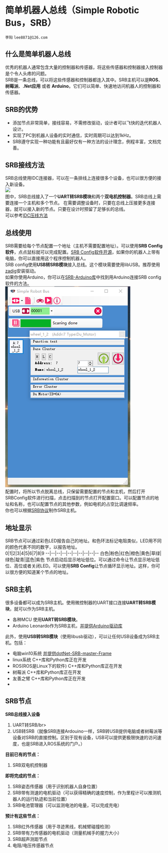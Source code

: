 # 简单机器人总线（Simple Robotic Bus，SRB）
`李阳` `lee8871@126.com`

## 什么是简单机器人总线
优秀的机器人通常包含大量的控制器和传感器，将这些传感器和控制器接入控制器是个令人头疼的问题。</br>
SRB是一条总线，可以将这些传感器和控制器都连入其中。SRB主机可以是**ROS**、**树莓派**、**.Net应用** 或者 **Arduino**。它们可以简单、快速地访问机器人的控制器和传感器。</br>

## SRB的优势
* 添加节点非常简单，接线容易，不需修改驱动，设计者可以飞快的迭代机器人设计。
* 实现了PC到机器人设备的实时通信，实时周期可以达到1kHz。
* SRB遵守实现一种功能有且最好仅有一种方法的设计理念，例程丰富，文档完善。

## SRB接线方法
SRB总线使用IDC连接器，可以在一条排线上连接很多个设备，也可以很方便的接入新设备。</br>
![](Image/接入多个SRB设备的总线.jpg)</br>
图中，SRB总线接入了一个**UART转SRB模块**和两个**双电机控制器**。SRB总线上需要连接一个主机和多个节点。
在需要调整设备时，只要在总线上压接更多连接器，就可以接入新的节点。只要在设计时预留了足够长的总线。</br>
可以参考[IDC压线方法](IDC压线方法.md)</br>

## 总线使用
SRB需要给每个节点配置一个地址（主机不需要配置地址）。可以使用**SRB Config软件**，点点鼠标就可以完成配置。[SRB Config软件开源](https://github.com/lee8871/SRB-Frame-dotNet)，如果你的机器人上带有电脑，你可以直接用这个程序控制机器人。</br>
SRB config使用**USB转SRB模块**接入总线。这个模块需要使用libUSB。推荐使用[zadig](http://zadig.akeo.ie/)安装驱动。</br>
如果你使用Arduino，你可以在[SRB-Arduino库](https://github.com/lee8871/SRB-master-arduino)中找到用Arduino连接SRB config软件的方法。</br>
![](Image/配置软件.png)</br>
配置时，将所以节点脱离总线，只保留需要配置的节点和主机，然后打开SRBConfig软件进行扫描，点击扫描到的节点打开配置窗口。可以配置节点的地址和名称，也可以配置节点的其他参数，例如电机的占空比调速频率。</br>
你也可以根据[SRB协议](SRBV1.0-Protocol.md)制作SRB主机。</br>

## 地址显示
SRB节点可以通过彩色LED报告自己的地址。和色环法标记电阻类似，LED用不同的颜色代表不同的数字，以报告地址。</br>
0|1|2|3|4|5|6|7|8|9
--|--|--|--|--|--|--|--|--|--
白色|粉色|红色|橙色|黄色|草绿|绿色|靛青|蓝色|紫色
节点启动后显示地址低位。可以通过命令让节点显示地址低位、高位或者关闭LED。可以使用**SRB Config**让节点循环显示地址。这样，你可以很方便的知道某个节点的地址。</br>


## SRB主机
很多设备都可以成为SRB主机。使用微控制器的UART接口连接**UART转SRB模块**，就可以作为SRB主机。
* 各种MCU 使用**UART转SRB模块**。
* Arduino Leonardo作为SRB主机，[并提供Arduino驱动库](https://github.com/lee8871/SRB-master-arduino)

此外，使用**USB转SRB模块**（使用libusb驱动），可以让任何USB设备成为SRB主机。包括：
* 电脑win10系统 [并提供dotNet-SRB-master-Frame](https://github.com/lee8871/SRB-Frame-dotNet)
* linux系统 C++库和Python库正在开发
* ROS(ROS是Linux下的软件) C++库和Python库正在开发
* 树莓派 C++库和Python库正在开发
* 友善之臂 C++库和Python库正在开发
*
## SRB节点
**SRB总线接入设备**
1.  UART转SRB/br>
1.  USB转SRB（就像SRB连接Ardouino一样，SRB转USB提供电脑或者树莓派等设备对SRB的直接控制。区别于现有设备，USB可以提供更极限快速的访问速度，也是SRB进入ROS系统的门户。）</br>

**目前已有的节点：**
1.  SRB双电机控制器</br>

**即将完成的节点：**
1.  SRB姿态传感器（用于识别机器人自身位置）</br>
1.  SRB带有测速的电机驱动（可以获得精确的速度控制，作为里程计可以推测机器人的运行轨迹和当前位置）</br>
1.  SRB电池管理器（可以监测电池的电量，可以完成充电）</br>

**预计有这些节点：**
1.  SRB红外传感器（用于寻迹黑线，机械臂碰撞检测）</br>
1.  SRB带有力传感器的电机驱动（测量机械手的握力大小）</br>
1.  SRB超声测距节点</br>
2.  电阻/电压传感器节点</br>
